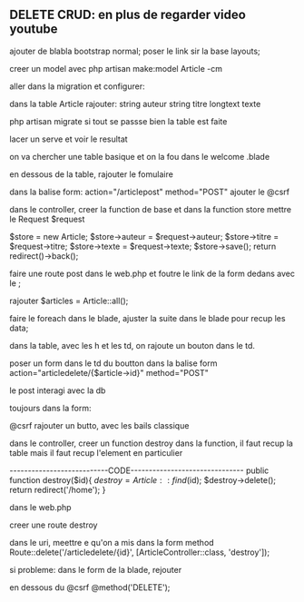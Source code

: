 DELETE CRUD: en plus de regarder video youtube
----------------------------------------------


ajouter de blabla bootstrap normal;
poser le link sir la base layouts;

creer un model avec php artisan make:model Article -cm

aller dans la migration et configurer:

dans la table Article rajouter:
string auteur
string titre
longtext texte

php artisan migrate
si tout se passse bien la table est faite

lacer un serve et voir le resultat

on va chercher une table basique et on la fou dans le welcome .blade

en dessous de la table, rajouter le fomulaire

dans la balise form: action="/articlepost" method="POST"
ajouter le @csrf

dans le controller, creer la function de base et dans la function store mettre le Request $request

$store = new Article;
$store->auteur = $request->auteur;
$store->titre = $request->titre;
$store->texte = $request->texte;
$store->save();
return redirect()->back();



faire une route post dans le web.php et foutre le link de la form dedans avec le ;

rajouter $articles = Article::all();


faire le foreach dans le blade, ajuster la suite dans le blade pour recup les data;

dans la table, avec les h et les td, on rajoute un bouton dans le td. 

poser un form dans le td du boutton
dans la balise form action="articledelete/{$article->id}" method="POST"

le post interagi avec la db

toujours dans la form: 

@csrf 
rajouter un butto, avec les bails classique


dans le controller, creer un function destroy
dans la function, il faut recup la table mais il faut recup l'element en particulier

---------------------------CODE-------------------------------
public function destroy($id){
    $destroy = Article::find($id);
    $destroy->delete();
    return redirect('/home');
}

dans le web.php

creer une route destroy

dans le uri, meettre e qu'on a mis dans la form method
Route::delete('/articledelete/{id}', [ArticleController::class, 'destroy']);

si probleme: dans le form de la blade, rejouter 

en dessous du @csrf
@method('DELETE');





